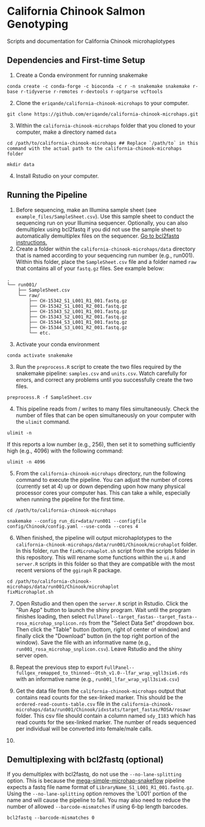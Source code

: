 # California Chinook Salmon Genotyping
Scripts and documentation for California Chinook microhaplotypes

## Dependencies and First-time Setup
1. Create a Conda environment for running snakemake
```
conda create -c conda-forge -c bioconda -c r -n snakemake snakemake r-base r-tidyverse r-remotes r-devtools r-optparse vcftools
```

2. Clone the `eriqande/california-chinook-microhaps` to your computer. 
```
git clone https://github.com/eriqande/california-chinook-microhaps.git
```

3. Within the `california-chinook-microhaps` folder that you cloned to your computer, make a directory named `data`
```
cd /path/to/california-chinook-microhaps ## Replace `/path/to` in this command with the actual path to the california-chinook-microhaps folder

mkdir data
```

4. Install Rstudio on your computer.


## Running the Pipeline

1. Before sequencing, make an Illumina sample sheet (see `example_files/SampleSheet.csv`). Use this sample sheet to conduct the sequencing run on your Illumina sequencer. Optionally, you can also demultiplex using bcl2fastq if you did not use the sample sheet to automatically demultiplex files on the sequencer. [Go to bcl2fastq instructions.](#bcl2fastq)
2. Create a folder within the `california-chinook-microhaps/data` directory that is named according to your sequencing run number (e.g., run001). Within this folder, place the `SampleSheet.csv` file and a folder named `raw` that contains all of your `fastq.gz` files. See example below:

```
.
└── run001/
    ├── SampleSheet.csv
    └── raw/
        ├── CH-15342_S1_L001_R1_001.fastq.gz
        ├── CH-15342_S1_L001_R2_001.fastq.gz
        ├── CH-15343_S2_L001_R1_001.fastq.gz
        ├── CH-15343_S2_L001_R2_001.fastq.gz
        ├── CH-15344_S3_L001_R1_001.fastq.gz
        ├── CH-15344_S3_L001_R2_001.fastq.gz
        └── etc.
```

3. Activate your conda environment
```
conda activate snakemake
```

3. Run the `preprocess.R` script to create the two files required by the snakemake pipeline: `samples.csv` and `units.csv`. Watch carefully for errors, and correct any problems until you successfully create the two files.
```
preprocess.R -f SampleSheet.csv
```

4. This pipeline reads from / writes to many files simultaneously. Check the number of files that can be open simultaneously on your computer with the `ulimit` command.
```
ulimit -n
```
If this reports a low number (e.g., 256), then set it to something sufficiently high (e.g., 4096) with the following command:
```
ulimit -n 4096
```

5. From the `california-chinook-microhaps` directory, run the following command to execute the pipeline. You can adjust the number of cores (currently set at 4) up or down depending upon how many physical processor cores your computer has. This can take a while, especially when running the pipeline for the first time. 
```
cd /path/to/california-chinook-microhaps

snakemake --config run_dir=data/run001 --configfile config/Chinook/config.yaml --use-conda --cores 4
```

6. When finished, the pipeline will output microhaplotypes to the `california-chinook-microhaps/data/run001/Chinook/microhaplot` folder. In this folder, run the `fixMicrohaplot.sh` script from the scripts folder in this repository. This will rename some functions within the `ui.R` and `server.R` scripts in this folder so that they are compatible with the most recent versions of the `ggiraph` R package.
```
cd /path/to/california-chinook-microhaps/data/run001/Chinook/microhaplot
fixMicrohaplot.sh
```

7. Open Rstudio and then open the `server.R` script in Rstudio. Click the "Run App" button to launch the shiny program. Wait until the program finishes loading, then select `FullPanel--target_fastas--target_fasta--rosa_microhap_snplicon.rds` from the "Select Data Set" dropdown box. Then click the "Table" button (bottom, right of center of window) and finally click the "Download" button (in the top right portion of the window). Save the file with an informative name (e.g., `run001_rosa_microhap_snplicon.csv`). Leave Rstudio and the shiny server open.

8. Repeat the previous step to export `FullPanel--fullgex_remapped_to_thinned--Otsh_v1.0--lfar_wrap_vgll3six6.rds` with an informative name (e.g., `run001_lfar_wrap_vgll3six6.csv`)

9. Get the data file from the `california-chinook-microhaps` output that contains read counts for the sex-linked marker. This should be the `ordered-read-counts-table.csv` file in the `california-chinook-microhaps/data/run001/Chinook/idxstats/target_fastas/ROSA/rosawr` folder. This csv file should contain a column named `sdy_I183` which has read counts for the sex-linked marker. The number of reads sequenced per individual will be converted into female/male calls.

10. 

## Demultiplexing with bcl2fastq (optional) <a name="bcl2fastq"></a>
If you demultiplex with bcl2fastq, do not use the `--no-lane-splitting` option. This is because the [mega-simple-microhap-snakeflow](https://github.com/eriqande/mega-simple-microhap-snakeflow) pipeline expects a fastq file name format of `LibraryName_S1_L001_R1_001.fastq.gz`. Using the `--no-lane-splitting` option removes the 'L001' portion of the name and will cause the pipeline to fail. You may also need to reduce the number of allowed `--barcode-mismatches` if using 6-bp length barcodes.

```
bcl2fastq --barcode-mismatches 0
```
